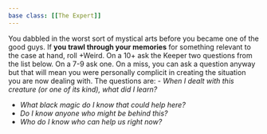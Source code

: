 ```yaml
---
base class: [[The Expert]]
---
```

You dabbled in the worst sort of mystical arts before you became one of the good guys. If **you trawl through your memories** for something relevant to the case at hand, roll +Weird. On a 10+ ask the Keeper two questions from the list below. On a 7-9 ask one. On a miss, you can ask a question anyway but that will mean you were personally complicit in creating the situation you are now dealing with. The questions are:   - *When I dealt with this creature (or one of its kind), what did I learn?*
  - *What black magic do I know that could help here?*
  - *Do I know anyone who might be behind this?*
  - *Who do I know who can help us right now?*

